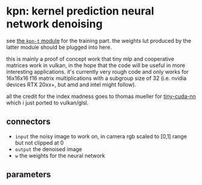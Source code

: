 # kpn: kernel prediction neural network denoising

see [the `kpn-t` module](../kpn-t/readme.md) for the training part. the weights
lut produced by the latter module should be plugged into here.

this is mainly a proof of concept work that tiny mlp and cooperative matrices
work in vulkan, in the hope that the code will be useful in more interesting
applications. it's currently very rough code and only works for 16x16x16 f16
matrix multiplications with a subgroup size of 32 (i.e. nvidia devices RTX
20xx+, but amd and intel might follow).

all the credit for the index madness goes to thomas mueller for
[tiny-cuda-nn](https://github.com/NVlabs/tiny-cuda-nn) which i just ported to
vulkan/glsl.

## connectors

* `input` the noisy image to work on, in camera rgb scaled to [0,1] range but not clipped at 0
* `output` the denoised image
* `w` the weights for the neural network

## parameters
